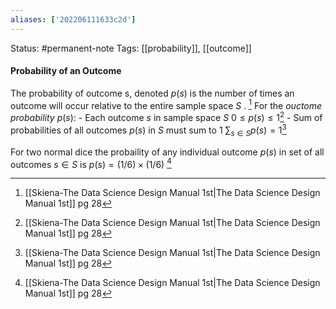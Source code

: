 ```yaml
---
aliases: ['202206111633c2d']
---
```

Status: #permanent-note 
Tags: [[probability]], [[outcome]]

#### Probability of an Outcome
The $\text{probability of outcome s, denoted } p(s)$ is the number of times an outcome will occur relative to the entire $\text{sample space } S$ . [^1]
For the *ouctome probability* $p(s)$:
	- Each outcome $s$ in sample space $S$ $0 \le p(s) \le 1$[^1]
	- Sum of probabilities of all outcomes $p(s)$ in $S$ must sum to 1 $\sum _{s\in S}p(s) = 1$[^1]

For two normal dice the probaility of any individual outcome $p(s)$ in set of all outcomes $s \in S$  is $p(s) = (1/6) \times (1/6$) [^1]

[^1]: [[Skiena-The Data Science  Design Manual 1st|The Data Science Design Manual 1st]] pg 28